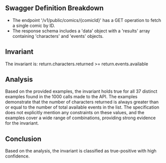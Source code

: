 ## Swagger Definition Breakdown
- The endpoint '/v1/public/comics/{comicId}' has a GET operation to fetch a single comic by ID.
- The response schema includes a 'data' object with a 'results' array containing 'characters' and 'events' objects.

## Invariant
The invariant is: return.characters.returned >= return.events.available

## Analysis
Based on the provided examples, the invariant holds true for all 37 distinct examples found in the 1000 calls made to the API. The examples demonstrate that the number of characters returned is always greater than or equal to the number of total available events in the list. The specification does not explicitly mention any constraints on these values, and the examples cover a wide range of combinations, providing strong evidence for the invariant.

## Conclusion
Based on the analysis, the invariant is classified as true-positive with high confidence.
